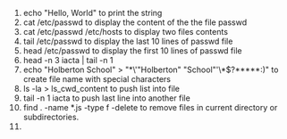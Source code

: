 1. echo "Hello, World" to print the string
2. cat /etc/passwd to display the content of the the file passwd
3. cat /etc/passwd /etc/hosts to display two files contents
4. tail /etc/passwd to display the last 10 lines of passwd file
5. head /etc/passwd to display the first 10 lines of passwd file
6. head -n 3 iacta | tail -n 1
7. echo "Holberton School" > "\*\\'"Holberton" "School"\'\\*$\?\*\*\*\*\*:)" to create file name with special characters
8. ls -la > ls_cwd_content to push list into file
9. tail -n 1 iacta to push last line into another file
10. find . -name \*.js -type f -delete to remove files in current directory or subdirectories.
11. 